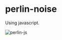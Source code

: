 # perlin-noise
Using javascript.

![perlin-js](https://user-images.githubusercontent.com/46738881/53424124-3bad1a80-39a8-11e9-8b0c-e0bd3b5831c3.gif)
